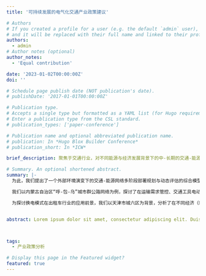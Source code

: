 ```yaml
---
title: '可持续发展的电气化交通产业政策建议'

# Authors
# If you created a profile for a user (e.g. the default `admin` user), write the username (folder name) here
# and it will be replaced with their full name and linked to their profile.
authors:
  - admin
# Author notes (optional)
author_notes:
  - 'Equal contribution'

date: '2023-01-02T00:00:00Z'
doi: ''

# Schedule page publish date (NOT publication's date).
# publishDate: '2017-01-01T00:00:00Z'

# Publication type.
# Accepts a single type but formatted as a YAML list (for Hugo requirements).
# Enter a publication type from the CSL standard.
# publication_types: ['paper-conference']

# Publication name and optional abbreviated publication name.
# publication: In *Hugo Blox Builder Conference*
# publication_short: In *ICW*

brief_description: 聚焦于交通行业，对不同能源与经济发展背景下的中-长期的交通-能源网络的动态部署、低碳路径、经济可行性和运输服务水平展开综合评估与分析。旨在为政府、企业、投资者和运营商提供相关规划与管理方面的政策建议与支持，推动电气化交通产业的可持续发展。。

# Summary. An optional shortened abstract.
summary: |-
  为此，我们提出了一个外部环境演变下的交通-能源网络多阶段部署规划与动态评估的综合模型，在对宏观的能源与经济动态演变进程进行映射和量化的前提下，将交通-能源网络多阶段协同部署优化与项目动态生命周期评价相融合。该模型通过发挥运营仿真、部署优化和项目评估间的协同效益，从而实现交通出行需求和能源补给的动态平衡，为交通-能源网络的动态部署、脱碳路径和投资管理提供可持续发展的政策建议。我们分别开展了高速公路乘用车和城市出租车两个交通领域下的电气化发展路径研究。

  我们以内蒙古自治区“呼-包-乌”城市群公路网络为例，探讨了在运输需求管控、交通工具电动化、区域电源结构转型和公路交通能源系统建设四个碳减排政策下公路乘用车交通领域在2020年-2050年间的基础设施部署和碳排放路径。我们着重评估了公路交通能源自洽系统建设项目的碳减排效益及其经济可行性，这对于在未来政府、市场、企业是否积极推广实施该政策有着重要的指导意义。其次，对2020-2050间10种碳减排政策场景下的公路乘用车交通碳排放路径进行了对比研究，进而为公路乘用车交通低碳化制定具有可持续的服务、良好的运营经济效益以及有效的碳减排效益的政策提供支撑。       

  为探讨换电模式在出租车行业的应用前景，我们以天津市城六区为背景，分析了在不同经济（新能源设施制造成本下降、政府补贴和社会经济发展）和能源（出租车车队电动化转型、电池能耗强度下降和交通电源结构转型）动态发展情景下，出租车换电项目在2020-2050年间的部署、能源、经济和服务方面的发展路径。重点针对在不同场景下出租车换电项目的碳减排效益与项目投资回报的博弈情况，提出一个以碳减排为优先的出租车换电网络管理方案制定策略。从而为政府、企业和投资者在不同的低碳目标下，建设与管理具有可持续的运输服务和良好经济效益的出租车换电网络提供了支持。         


abstract: Lorem ipsum dolor sit amet, consectetur adipiscing elit. Duis posuere tellus ac convallis placerat. Proin tincidunt magna sed ex sollicitudin condimentum. Sed ac faucibus dolor, scelerisque sollicitudin nisi. Cras purus urna, suscipit quis sapien eu, pulvinar tempor diam. Quisque risus orci, mollis id ante sit amet, gravida egestas nisl. Sed ac tempus magna. Proin in dui enim. Donec condimentum, sem id dapibus fringilla, tellus enim condimentum arcu, nec volutpat est felis vel metus. Vestibulum sit amet erat at nulla eleifend gravida.



tags:
  - 产业政策分析

# Display this page in the Featured widget?
featured: true
---
```


<!-- **简介** 

新型交通能源系统“源-网-荷-储”的协同运作被广泛认为是有效是有效提升提升两大系统的综合运营效率和推动交通领域低碳化的重要手段。我们在剖析系统内源源互补、源网协调、网荷互动、网储互动和源荷互动等多元动态交互关系的基础上，基于丰富的城市地理、交通和电网大数据，采用数据驱动和多智能体仿真技术，实现交通能源系统中“人-车-路-桩-能-信息”的协同运行与管理。它为新型交通能源系统的运营管理、设施部署、产业评估提供空间粒度精细、时间粒度精确、状态维度丰富的数据基础。 -->